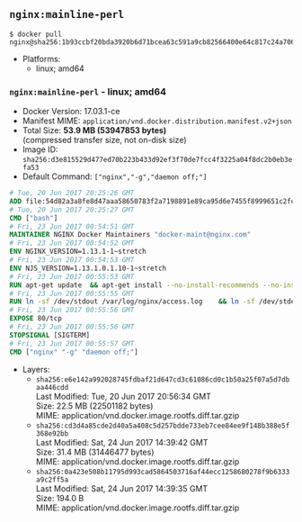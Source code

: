 ## `nginx:mainline-perl`

```console
$ docker pull nginx@sha256:1b93ccbf20bda3920b6d71bcea63c591a9cb82566400e64c817c24a706286b2e
```

-	Platforms:
	-	linux; amd64

### `nginx:mainline-perl` - linux; amd64

-	Docker Version: 17.03.1-ce
-	Manifest MIME: `application/vnd.docker.distribution.manifest.v2+json`
-	Total Size: **53.9 MB (53947853 bytes)**  
	(compressed transfer size, not on-disk size)
-	Image ID: `sha256:d3e815529d477ed70b223b433d92ef3f70de7fcc4f3225a04f8dc2b0eb3efa53`
-	Default Command: `["nginx","-g","daemon off;"]`

```dockerfile
# Tue, 20 Jun 2017 20:25:26 GMT
ADD file:54d82a3a8fe8d47aaa58650783f2a7198891e89ca95d6e7455f8999651c2fc98 in / 
# Tue, 20 Jun 2017 20:25:27 GMT
CMD ["bash"]
# Fri, 23 Jun 2017 00:54:51 GMT
MAINTAINER NGINX Docker Maintainers "docker-maint@nginx.com"
# Fri, 23 Jun 2017 00:54:52 GMT
ENV NGINX_VERSION=1.13.1-1~stretch
# Fri, 23 Jun 2017 00:54:53 GMT
ENV NJS_VERSION=1.13.1.0.1.10-1~stretch
# Fri, 23 Jun 2017 00:55:53 GMT
RUN apt-get update 	&& apt-get install --no-install-recommends --no-install-suggests -y gnupg1 	&& 	NGINX_GPGKEY=573BFD6B3D8FBC641079A6ABABF5BD827BD9BF62; 	found=''; 	for server in 		ha.pool.sks-keyservers.net 		hkp://keyserver.ubuntu.com:80 		hkp://p80.pool.sks-keyservers.net:80 		pgp.mit.edu 	; do 		echo "Fetching GPG key $NGINX_GPGKEY from $server"; 		apt-key adv --keyserver "$server" --keyserver-options timeout=10 --recv-keys "$NGINX_GPGKEY" && found=yes && break; 	done; 	test -z "$found" && echo >&2 "error: failed to fetch GPG key $NGINX_GPGKEY" && exit 1; 	apt-get remove --purge -y gnupg1 && apt-get -y --purge autoremove && rm -rf /var/lib/apt/lists/* 	&& echo "deb http://nginx.org/packages/mainline/debian/ stretch nginx" >> /etc/apt/sources.list 	&& apt-get update 	&& apt-get install --no-install-recommends --no-install-suggests -y 						nginx=${NGINX_VERSION} 						nginx-module-xslt=${NGINX_VERSION} 						nginx-module-geoip=${NGINX_VERSION} 						nginx-module-image-filter=${NGINX_VERSION} 						nginx-module-perl=${NGINX_VERSION} 						nginx-module-njs=${NJS_VERSION} 						gettext-base 	&& rm -rf /var/lib/apt/lists/*
# Fri, 23 Jun 2017 00:55:55 GMT
RUN ln -sf /dev/stdout /var/log/nginx/access.log 	&& ln -sf /dev/stderr /var/log/nginx/error.log
# Fri, 23 Jun 2017 00:55:56 GMT
EXPOSE 80/tcp
# Fri, 23 Jun 2017 00:55:56 GMT
STOPSIGNAL [SIGTERM]
# Fri, 23 Jun 2017 00:55:57 GMT
CMD ["nginx" "-g" "daemon off;"]
```

-	Layers:
	-	`sha256:e6e142a992028745fdbaf21d647cd3c61086cd0c1b50a25f07a5d7dbaa446cdd`  
		Last Modified: Tue, 20 Jun 2017 20:56:34 GMT  
		Size: 22.5 MB (22501182 bytes)  
		MIME: application/vnd.docker.image.rootfs.diff.tar.gzip
	-	`sha256:cd3d4a85cde2d40a5a408c5d257bdde733eb7cee84ee9f148b388e5f368e92bb`  
		Last Modified: Sat, 24 Jun 2017 14:39:42 GMT  
		Size: 31.4 MB (31446477 bytes)  
		MIME: application/vnd.docker.image.rootfs.diff.tar.gzip
	-	`sha256:0a423e508b11795d993cad5864503716af44ecc1258680278f9b6333a9c2ff5a`  
		Last Modified: Sat, 24 Jun 2017 14:39:35 GMT  
		Size: 194.0 B  
		MIME: application/vnd.docker.image.rootfs.diff.tar.gzip
